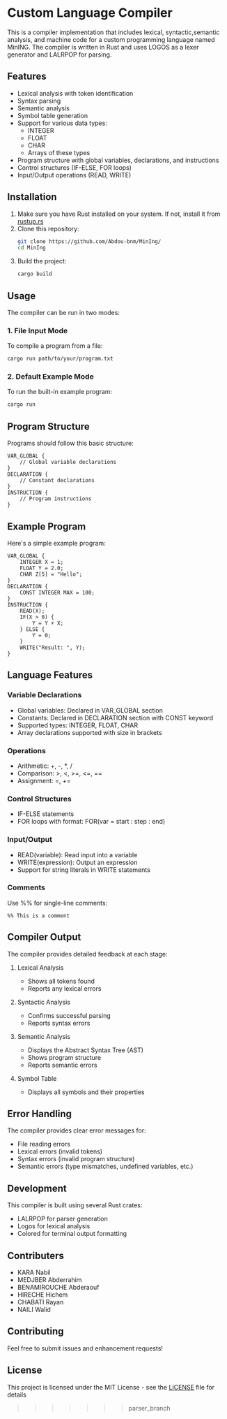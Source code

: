 # Custom Language Compiler

This is a compiler implementation that includes lexical, syntactic,semantic analysis, and machine code for a custom programming language named MinING. The compiler is written in Rust and uses LOGOS as a lexer generator and LALRPOP for parsing.

## Features

- Lexical analysis with token identification
- Syntax parsing
- Semantic analysis
- Symbol table generation
- Support for various data types:
    - INTEGER
    - FLOAT
    - CHAR
    - Arrays of these types
- Program structure with global variables, declarations, and instructions
- Control structures (IF-ELSE, FOR loops)
- Input/Output operations (READ, WRITE)

## Installation

1. Make sure you have Rust installed on your system. If not, install it from [rustup.rs](https://rustup.rs/)
2. Clone this repository:
   ```bash
   git clone https://github.com/Abdou-bnm/MinIng/
   cd MinIng
   ```
3. Build the project:
   ```bash
   cargo build
   ```

## Usage

The compiler can be run in two modes:

### 1. File Input Mode

To compile a program from a file:
```bash
cargo run path/to/your/program.txt
```

### 2. Default Example Mode

To run the built-in example program:
```bash
cargo run
```

## Program Structure

Programs should follow this basic structure:

```
VAR_GLOBAL {
    // Global variable declarations
}
DECLARATION {
    // Constant declarations
}
INSTRUCTION {
    // Program instructions
}
```

## Example Program

Here's a simple example program:

```
VAR_GLOBAL {
    INTEGER X = 1;
    FLOAT Y = 2.0;
    CHAR Z[5] = "Hello";
}
DECLARATION {
    CONST INTEGER MAX = 100;
}
INSTRUCTION {
    READ(X);
    IF(X > 0) {
        Y = Y + X;
    } ELSE {
        Y = 0;
    }
    WRITE("Result: ", Y);
}
```

## Language Features

### Variable Declarations
- Global variables: Declared in VAR_GLOBAL section
- Constants: Declared in DECLARATION section with CONST keyword
- Supported types: INTEGER, FLOAT, CHAR
- Array declarations supported with size in brackets

### Operations
- Arithmetic: +, -, *, /
- Comparison: >, <, >=, <=, ==
- Assignment: =, +=

### Control Structures
- IF-ELSE statements
- FOR loops with format: FOR(var = start : step : end)

### Input/Output
- READ(variable): Read input into a variable
- WRITE(expression): Output an expression
- Support for string literals in WRITE statements

### Comments
Use %% for single-line comments:
```
%% This is a comment
```

## Compiler Output

The compiler provides detailed feedback at each stage:

1. Lexical Analysis
    - Shows all tokens found
    - Reports any lexical errors

2. Syntactic Analysis
    - Confirms successful parsing
    - Reports syntax errors

3. Semantic Analysis
    - Displays the Abstract Syntax Tree (AST)
    - Shows program structure
    - Reports semantic errors

4. Symbol Table
    - Displays all symbols and their properties

## Error Handling

The compiler provides clear error messages for:
- File reading errors
- Lexical errors (invalid tokens)
- Syntax errors (invalid program structure)
- Semantic errors (type mismatches, undefined variables, etc.)

## Development

This compiler is built using several Rust crates:
- LALRPOP for parser generation
- Logos for lexical analysis
- Colored for terminal output formatting

## Contributers
 - KARA Nabil
 - MEDJBER Abderrahim
 - BENAMIROUCHE Abderaouf
 - HIRECHE Hichem
 - CHABATI Rayan
 - NAILI Walid
## Contributing

Feel free to submit issues and enhancement requests!

## License

This project is licensed under the MIT License - see the [LICENSE](LICENSE) file for details
>>>>>>> parser_branch
